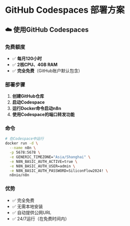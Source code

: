 # GitHub Codespaces 部署方案

## ☁️ 使用GitHub Codespaces

### 免费额度
- ✅ **每月120小时**
- ✅ **2核CPU、4GB RAM**
- ✅ **完全免费**（GitHub账户默认包含）

### 部署步骤
1. **创建GitHub仓库**
2. **启动Codespace**
3. **运行Docker命令启动n8n**
4. **使用Codespace的端口转发功能**

### 命令
```bash
# 在Codespace中运行
docker run -d \
  --name n8n \
  -p 5678:5678 \
  -e GENERIC_TIMEZONE="Asia/Shanghai" \
  -e N8N_BASIC_AUTH_ACTIVE=true \
  -e N8N_BASIC_AUTH_USER=admin \
  -e N8N_BASIC_AUTH_PASSWORD=SiliconFlow2024! \
  n8nio/n8n
```

### 优势
- ✅ 完全免费
- ✅ 无需本地安装
- ✅ 自动提供公网URL
- ✅ 24/7运行（在免费时间内）
